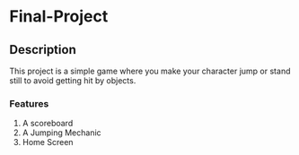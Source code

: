 # Final-Project
## Description
This project is a simple game where you make your character jump or stand still to avoid getting hit by objects. 
### Features 
1. A scoreboard
2. A Jumping Mechanic
3. Home Screen




